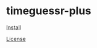 # timeguessr-plus

[Install](https://github.com/xcq1/timeguessr-plus/raw/main/timeguessr-plus.user.js)

[License](https://github.com/xcq1/timeguessr-plus/blob/main/LICENSE.md)